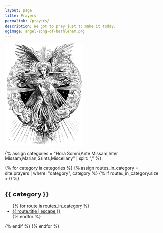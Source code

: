 ```yaml
---
layout: page
title: Prayers
permalink: /prayers/
description: We got to pray just to make it today.
ogimage: angel-song-of-bethlehem.png
---
```

<p><img src="/assets/og/angel-song-of-bethlehem.png" alt="Angel from the Song of Bethlehem" style="width: 50%;">

{% assign categories = "Hora Somni,Ante Missam,Inter Missam,Marian,Saints,Miscellany" | split: "," %}

{% for category in categories %}
  {% assign routes_in_category = site.prayers | where: "category", category %}
  {% if routes_in_category.size > 0 %}
<h2>{{ category }}</h2>
<ul class="more-space">
    {% for route in routes_in_category %}
  <li><a class="route-link" href="{{ route.url | relative_url }}">{{ route.title | escape }}</a></li>
    {% endfor %}
</ul>
  {% endif %}
{% endfor %}